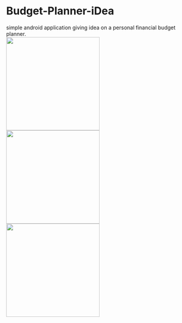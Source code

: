 # Budget-Planner-iDea
simple android application giving idea on a personal financial budget planner.
<br> 
<img heiht="100" width="250" src="https://ibrahimwickama.000webhostapp.com/SmsClone/images/Exptr1.png" /> 
<br> 
<img heiht="100" width="250" src="https://ibrahimwickama.000webhostapp.com/SmsClone/images/Exptr2.png" /> 
<br> 
<img heiht="100" width="250" src="https://ibrahimwickama.000webhostapp.com/SmsClone/images/Exptr3.png" /> 
<br>
